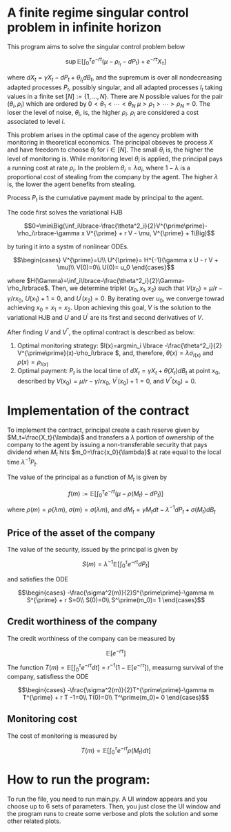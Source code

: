 # A finite regime singular control problem in infinite horizon
 
This program aims to solve the singular control problem below

$$\sup\mathbb{E}\Big[\int_0^\tau e^{-rt}\big(\mu-\rho_{I_t}-dP_t\big)+e^{-r\tau}X_\tau\Big]$$

where $dX_t=\gamma X_t -dP_t + \theta_{I_t}dB_t$, and the supremum is over all nondecreasing adapted processes $P_t$, possibly singular, and all adapted processes $I_t$ taking values in a finite set $[N]:=\lbrace1,...,N\rbrace$. There are $N$ possible values for the pair $(\theta_i,\rho_i)$ which are ordered by $0<\theta_1<\cdots<\theta_N$
$\mu>\rho_1>\cdots>\rho_N=0$. The loser the level of noise, $\theta_i$, is, the higher $\rho_i$. $\rho_i$ are considered a cost associated to level $i$.

This problem arises in the optimal case of the agency problem with monitoring in theoretical economics. The principal obseves te process $X$ and have freedom to choose $\theta_i$ for $i\in [N]$. The small $\theta_i$ is, the higher the level of monitoring is. While monitoring level $\theta_i$ is applied, the principal pays a running cost at rate $\rho_i$. In the problem $\theta_i=\lambda\sigma_i$, where $1-\lambda$ is a proportional  cost of stealing from the company by the agent. The higher $\lambda$ is, the lower the agent benefits from stealing.

Process $P_t$ is the cumulative payment made by principal to the agent. 

The code first solves the variational HJB

$$0=\min\Big(\inf_i\lbrace-\frac{\theta^2_i}{2}V^{\prime\prime}-\rho_i\rbrace-\gamma x V^{\prime} + r V - \mu, V^{\prime} + 1\Big)$$ 

by turing it into a systm of nonlinear ODEs.

$$\begin{cases}
V^{\prime}=U\\
U^{\prime}= H^{-1}(\gamma x U - r V + \mu)\\
V(0)=0\\
U(0)= u_0
\end{cases}$$

where $H(\Gamma)=\inf_i\lbrace-\frac{\theta^2_i}{2}\Gamma-\rho_i\rbrace$. Then, we determine triplet $(x_0,x_1,x_2)$ such that $V(x_0)=\mu/r-\gamma/r x_0$, $U(x_1)+1=0$, and $U^{\prime}(x_2)=0$. By iterating over $u_0$, we converge towrad achieving $x_0=x_1=x_2$. Upon achieving this goal, $V$ is the solution to the variational  HJB and $U$ and $U^\prime$ are its first and second derivatives of $V$. 

After finding $V$ and $V^{\prime\prime}$, the optimal contract is described as below: 

1. Optimal monitoring strategy: $I(x)=argmin_i \lbrace -\frac{\theta^2_i}{2} V^{\prime\prime}(x)-\rho_i\rbrace $, and, therefore, $\theta(x)=\lambda\sigma_{I(x)}$ and  $\rho(x)=\rho_{I(x)}$
2. Optimal payment: $P_t$ is the local time of $dX_t=\gamma X_t + \theta(X_t)dB_t$ at point $x_0$, described by $V(x_0)=\mu/r-\gamma/r x_0$, $V^{\prime}(x_0)+1=0$, and $V^{\prime\prime}(x_0)=0$.

# Implementation of the contract
To implement the contract, principal create a cash reserve given by $M_t=\frac{X_t}{\lambda}$ and transfers a $\lambda$ portion of ownership of the company to the agent by issuing a non-transferable security that pays dividend when $M_t$ hits  $m_0=\frac{x_0}{\lambda}$ at rate equal to the local time $\lambda^{-1}P_t$.

The value of the principal as a function of $M_t$ is given by

$$f(m):=\mathbb{E}\Big[\int_0^\tau e^{-rt}\big(\mu-\rho(M_t)-dP_t\big)\Big]$$

where $\rho(m)=\rho(\lambda m)$, $\sigma(m)=\sigma(\lambda m)$, and $dM_t=\gamma M_t dt -\lambda^{-1}dP_t + \sigma(M_t)dB_t$

## Price of the asset of the company

The value of the security, issued by the principal is given by 

$$S(m)=\lambda^{-1}\mathbb{E}\Big[\int_0^\tau e^{-rt} dP_t\Big]$$

and satisfies the ODE

$$\begin{cases}
-\frac{\sigma^2(m)}{2}S^{\prime\prime}-\gamma m S^{\prime} + r S=0\\
S(0)=0\\
S^\prime(m_0)= 1
\end{cases}$$

## Credit worthiness of the company

The credit worthiness of the company can be measured by 

$$\mathbb{E}[e^{-r\tau} ]$$

The function $T(m)=\mathbb{E}\Big[\int_0^\tau e^{-rt} dt\Big]=r^{-1}(1-\mathbb{E}[e^{-r\tau}])$, measurng survival of the company, satisfiess the ODE 

$$\begin{cases}
-\frac{\sigma^2(m)}{2}T^{\prime\prime}-\gamma m T^{\prime} + r T -1=0\\
T(0)=0\\
T^\prime(m_0)= 0
\end{cases}$$


## Monitoring cost

The cost of monitoring is measured by 

$$T(m)=\mathbb{E}\Big[\int_0^\tau e^{-rt} \rho(M_t) dt\Big]$$



# How to run the program:

To run the file, you need to run main.py. A UI window appears and you choose up to 6 sets of parameters. Then, you just close the UI window and the program runs to create some verbose and plots the solution and some other related plots.
